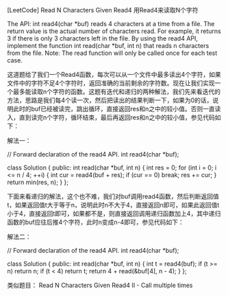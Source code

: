 [LeetCode] Read N Characters Given Read4 用Read4来读取N个字符 

 
The API: int read4(char *buf) reads 4 characters at a time from a file.
The return value is the actual number of characters read. For example, it returns 3 if there is only 3 characters left in the file.
By using the read4 API, implement the function int read(char *buf, int n) that reads n characters from the file.
Note:
The read function will only be called once for each test case.
 
这道题给了我们一个Read4函数，每次可以从一个文件中最多读出4个字符，如果文件中的字符不足4个字符时，返回准确的当前剩余的字符数。现在让我们实现一个最多能读取n个字符的函数。这题有迭代和递归的两种解法，我们先来看迭代的方法，思路是我们每4个读一次，然后把读出的结果判断一下，如果为0的话，说明此时的buf已经被读完，跳出循环，直接返回res和n之中的较小值。否则一直读入，直到读完n个字符，循环结束，最后再返回res和n之中的较小值，参见代码如下：
 
解法一：

// Forward declaration of the read4 API.
int read4(char *buf);

class Solution {
public:
    int read(char *buf, int n) {
        int res = 0;
        for (int i = 0; i <= n / 4; ++i) {
            int cur = read4(buf + res);
            if (cur == 0) break;
            res += cur;
        }
        return min(res, n);
    }
};

 
下面来看递归的解法，这个也不难，我们对buf调用read4函数，然后判断返回值t，如果返回值t大于等于n，说明此时n不大于4，直接返回n即可，如果此返回值t小于4，直接返回t即可，如果都不是，则直接返回调用递归函数加上4，其中递归函数的buf应往后推4个字符，此时n变成n-4即可，参见代码如下：
 
解法二：

// Forward declaration of the read4 API.
int read4(char *buf);

class Solution {
public:
    int read(char *buf, int n) {
        int t = read4(buf);
        if (t >= n) return n;
        if (t < 4) return t;
        return 4 + read(&buf[4], n - 4);
    }
};

 
类似题目：
Read N Characters Given Read4 II - Call multiple times